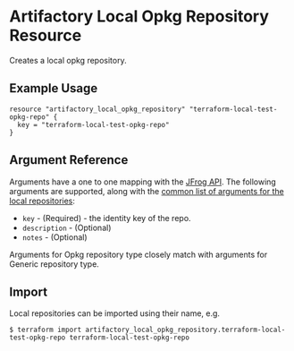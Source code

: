 # Artifactory Local Opkg Repository Resource

Creates a local opkg repository.

## Example Usage

```hcl
resource "artifactory_local_opkg_repository" "terraform-local-test-opkg-repo" {
  key = "terraform-local-test-opkg-repo"
}
```

## Argument Reference

Arguments have a one to one mapping with the [JFrog API](https://www.jfrog.com/confluence/display/RTF/Repository+Configuration+JSON). 
The following arguments are supported, along with the [common list of arguments for the local repositories](local.md):

* `key` - (Required) - the identity key of the repo.
* `description` - (Optional)
* `notes` - (Optional)

Arguments for Opkg repository type closely match with arguments for Generic repository type.

## Import

Local repositories can be imported using their name, e.g.
```
$ terraform import artifactory_local_opkg_repository.terraform-local-test-opkg-repo terraform-local-test-opkg-repo
```